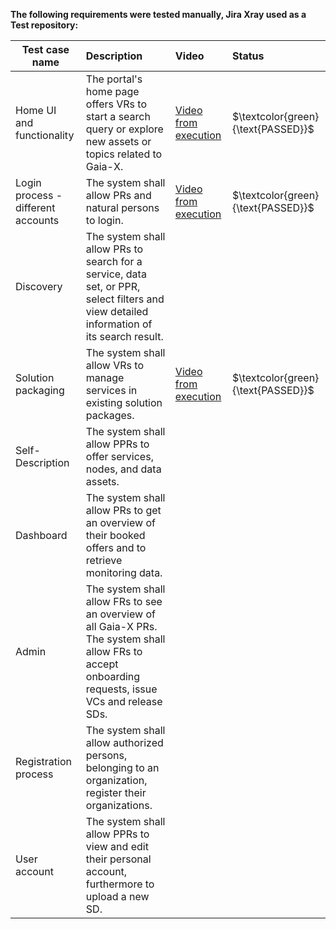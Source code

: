 **The following requirements were tested manually, Jira Xray used as a Test repository:**
<br>

| Test case name                                       | Description                                    | Video |Status|
|------------------------------------------------------|:-----------------------------------------------|:-----------------------------------------------|:-----------------------------------------------|
| Home UI and functionality                            |The portal's home page offers VRs to start a search query or explore new assets or topics related to Gaia-X. |[Video from execution](./videos/home_ui_and_functionality.webm "Video") | $`\textcolor{green}{\text{PASSED}}`$ | 
| Login process - different accounts                   |The system shall allow PRs and natural persons to login. |[Video from execution](./videos/login_process_different_accounts.webm "Video") | $`\textcolor{green}{\text{PASSED}}`$ | 
| Discovery                   |The system shall allow PRs to search for a service, data set, or PPR, select filters and view detailed information of its search result. | |  | 
| Solution packaging                  |The system shall allow VRs to manage services in existing solution packages. |[Video from execution](./videos/solution_packaging.webm "Video") | $`\textcolor{green}{\text{PASSED}}`$ |  
| Self-Description                  |The system shall allow PPRs to offer services, nodes, and data assets. | |  | 
| Dashboard                  |The system shall allow PRs to get an overview of their booked offers and to retrieve monitoring data. | |  | 
| Admin                  |The system shall allow FRs to see an overview of all Gaia-X PRs. The system shall allow FRs to accept onboarding requests, issue VCs and release SDs. | |  | 
| Registration process                   |The system shall allow authorized persons, belonging to an organization, register their organizations. | |  | 
| User account                   |The system shall allow PPRs to view and edit their personal account, furthermore to upload a new SD. | |  | 

